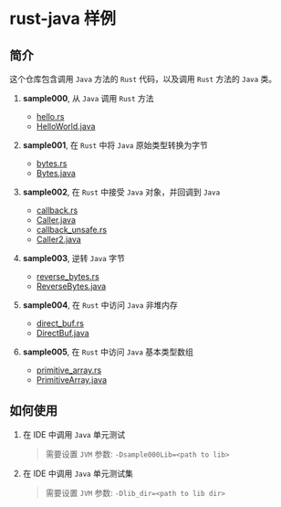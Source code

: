 # rust-java 样例

## 简介

这个仓库包含调用 `Java` 方法的 `Rust` 代码，以及调用 `Rust` 方法的 `Java` 类。


1. **sample000**, 从 `Java` 调用 `Rust` 方法

   - [hello.rs](sample000/src/samples/hello.rs)
   - [HelloWorld.java](sample4j/src/main/java/sample/s000/HelloWorld.java)

2. **sample001**, 在 `Rust` 中将 `Java` 原始类型转换为字节

   - [bytes.rs](sample001/src/samples/bytes.rs)
   - [Bytes.java](sample4j/src/main/java/sample/s001/Bytes.java)

3. **sample002**, 在 `Rust` 中接受 `Java` 对象，并回调到 `Java`

   - [callback.rs](sample002/src/samples/callback.rs)
   - [Caller.java](sample4j/src/main/java/sample/s002/Caller.java)
   - [callback_unsafe.rs](sample002/src/samples/callback_unsafe.rs)
   - [Caller2.java](sample4j/src/main/java/sample/s002/Caller2.java)

4. **sample003**, 逆转 `Java` 字节

   - [reverse_bytes.rs](sample003/src/samples/reverse_bytes.rs)
   - [ReverseBytes.java](sample4j/src/main/java/sample/s003/ReverseBytes.java)

5. **sample004**, 在 `Rust` 中访问 `Java` 非堆内存

   - [direct_buf.rs](sample004/src/samples/direct_buf.rs)      
   - [DirectBuf.java](sample4j/src/main/java/sample/s004/DirectBuf.java)

6. **sample005**, 在 `Rust` 中访问 `Java` 基本类型数组
   - [primitive_array.rs](sample005/src/samples/primitive_array.rs)  
   - [PrimitiveArray.java](sample4j/src/main/java/sample/s005/PrimitiveArray.java)

## 如何使用

1. 在 IDE 中调用 `Java` 单元测试

   > 需要设置 `JVM` 参数: `-Dsample000Lib=<path to lib>`

2. 在 IDE 中调用 `Java` 单元测试集

   > 需要设置 `JVM` 参数: `-Dlib_dir=<path to lib dir>`
